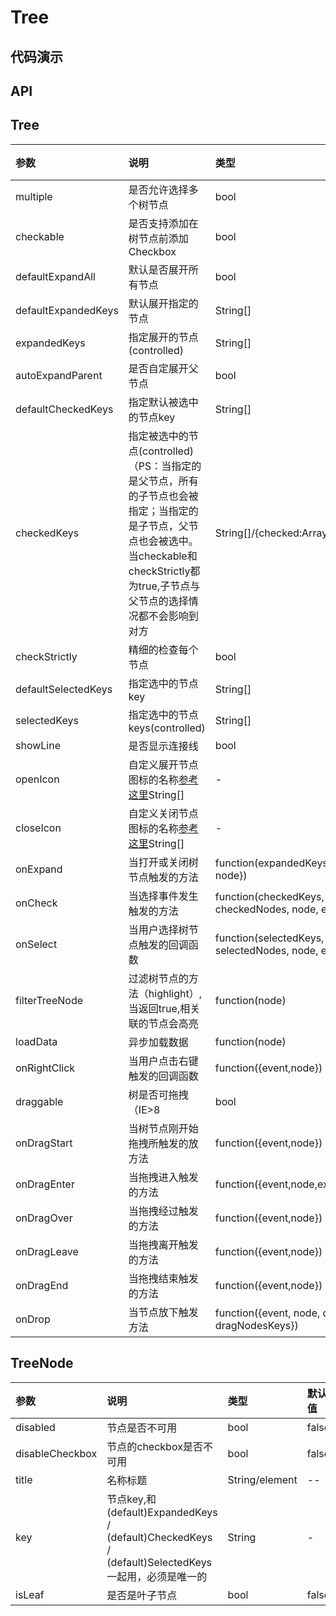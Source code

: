 # Tree

## 代码演示

## API

## Tree
|参数|说明|类型|默认值|
|:---|:-----|:----|:------|
|multiple|是否允许选择多个树节点|bool|false
|checkable|是否支持添加在树节点前添加Checkbox|bool|false
|defaultExpandAll|默认是否展开所有节点|bool|false
|defaultExpandedKeys|默认展开指定的节点|String[]|[]
|expandedKeys|指定展开的节点(controlled)|String[]|[]
|autoExpandParent|是否自定展开父节点|bool|true
|defaultCheckedKeys|指定默认被选中的节点key|String[]|[]
|checkedKeys|指定被选中的节点(controlled)（PS：当指定的是父节点，所有的子节点也会被指定；当指定的是子节点，父节点也会被选中。当checkable和checkStrictly都为true,子节点与父节点的选择情况都不会影响到对方|String[]/{checked:Array,halfChecked:Array}|[]
|checkStrictly|精细的检查每个节点|bool|false
|defaultSelectedKeys|指定选中的节点key|String[]|[]
|selectedKeys|指定选中的节点keys(controlled)|String[]|-
|showLine|是否显示连接线|bool|false
|openIcon|自定义展开节点图标的名称[参考这里](http://bee.tinper.org/bee-icon)String[]|-
|closeIcon|自定义关闭节点图标的名称[参考这里](http://bee.tinper.org/bee-icon)String[]|-
|onExpand|当打开或关闭树节点触发的方法|function(expandedKeys, {expanded: bool, node})|-
|onCheck|当选择事件发生触发的方法|function(checkedKeys, e:{checked: bool, checkedNodes, node, event})|-
|onSelect|当用户选择树节点触发的回调函数|function(selectedKeys, e:{selected: bool, selectedNodes, node, event})|-
|filterTreeNode|过滤树节点的方法（highlight）,当返回true,相关联的节点会高亮|function(node)|-
|loadData|异步加载数据|function(node)|-
|onRightClick|当用户点击右键触发的回调函数|function({event,node})|-
|draggable|树是否可拖拽（IE>8| bool|false
|onDragStart|当树节点刚开始拖拽所触发的放方法|function({event,node})|-
|onDragEnter|当拖拽进入触发的方法|function({event,node,expandedKeys})|-
|onDragOver|当拖拽经过触发的方法|function({event,node})|-
|onDragLeave|当拖拽离开触发的方法|function({event,node})|-
|onDragEnd|当拖拽结束触发的方法|function({event,node})|-
|onDrop|当节点放下触发方法|function({event, node, dragNode, dragNodesKeys})|-

## TreeNode
|参数|说明|类型|默认值|
|:---|:-----|:----|:------|
|disabled|节点是否不可用|bool|false
|disableCheckbox|节点的checkbox是否不可用|bool|false
|title|名称标题|String/element  |--
|key|节点key,和(default)ExpandedKeys / (default)CheckedKeys / (default)SelectedKeys一起用，必须是唯一的|String|-
|isLeaf|是否是叶子节点|bool|false
